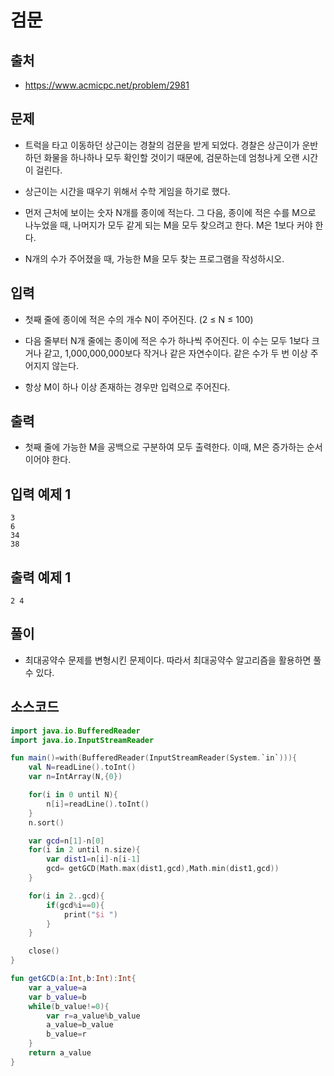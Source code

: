 # 검문

## 출처

* https://www.acmicpc.net/problem/2981

## 문제

* 트럭을 타고 이동하던 상근이는 경찰의 검문을 받게 되었다. 경찰은 상근이가 운반하던 화물을 하나하나 모두 확인할 것이기 때문에, 검문하는데 엄청나게 오랜 시간이 걸린다.

* 상근이는 시간을 때우기 위해서 수학 게임을 하기로 했다.

* 먼저 근처에 보이는 숫자 N개를 종이에 적는다. 그 다음, 종이에 적은 수를 M으로 나누었을 때, 나머지가 모두 같게 되는 M을 모두 찾으려고 한다. M은 1보다 커야 한다.

* N개의 수가 주어졌을 때, 가능한 M을 모두 찾는 프로그램을 작성하시오.

## 입력

* 첫째 줄에 종이에 적은 수의 개수 N이 주어진다. (2 ≤ N ≤ 100)

* 다음 줄부터 N개 줄에는 종이에 적은 수가 하나씩 주어진다. 이 수는 모두 1보다 크거나 같고, 1,000,000,000보다 작거나 같은 자연수이다. 같은 수가 두 번 이상 주어지지 않는다.

* 항상 M이 하나 이상 존재하는 경우만 입력으로 주어진다.

## 출력

* 첫째 줄에 가능한 M을 공백으로 구분하여 모두 출력한다. 이때, M은 증가하는 순서이어야 한다.

## 입력 예제 1

```
3
6
34
38
```

## 출력 예제 1

```2 4```

## 풀이

* 최대공약수 문제를 변형시킨 문제이다. 따라서 최대공약수 알고리즘을 활용하면 풀 수 있다.

## 소스코드

```kotlin
import java.io.BufferedReader
import java.io.InputStreamReader

fun main()=with(BufferedReader(InputStreamReader(System.`in`))){
    val N=readLine().toInt()
    var n=IntArray(N,{0})

    for(i in 0 until N){
        n[i]=readLine().toInt()
    }
    n.sort()

    var gcd=n[1]-n[0]
    for(i in 2 until n.size){
        var dist1=n[i]-n[i-1]
        gcd= getGCD(Math.max(dist1,gcd),Math.min(dist1,gcd))
    }

    for(i in 2..gcd){
        if(gcd%i==0){
            print("$i ")
        }
    }

    close()
}

fun getGCD(a:Int,b:Int):Int{
    var a_value=a
    var b_value=b
    while(b_value!=0){
        var r=a_value%b_value
        a_value=b_value
        b_value=r
    }
    return a_value
}
```
